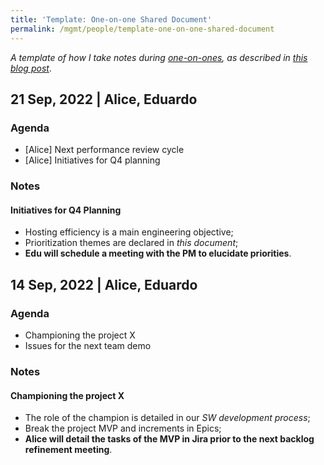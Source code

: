```yaml
---
title: 'Template: One-on-one Shared Document'
permalink: /mgmt/people/template-one-on-one-shared-document
---
```


*A template of how I take notes during [one-on-ones](/mgmt/people/one-on-ones), as described in [this blog post](/taking-notes-of-one-on-ones)*.

## 21 Sep, 2022 | Alice, Eduardo

### Agenda

- [Alice] Next performance review cycle
- [Alice] Initiatives for Q4 planning

### Notes

#### Initiatives for Q4 Planning
- Hosting efficiency is a main engineering objective;
- Prioritization themes are declared in *this document*;
- **Edu will schedule a meeting with the PM to elucidate priorities**.

## 14 Sep, 2022 | Alice, Eduardo

### Agenda
- Championing the project X
- Issues for the next team demo

### Notes

#### Championing the project X
- The role of the champion is detailed in our *SW development process*;
- Break the project MVP and increments in Epics;
- **Alice will detail the tasks of the MVP in Jira prior to the next backlog refinement meeting**.